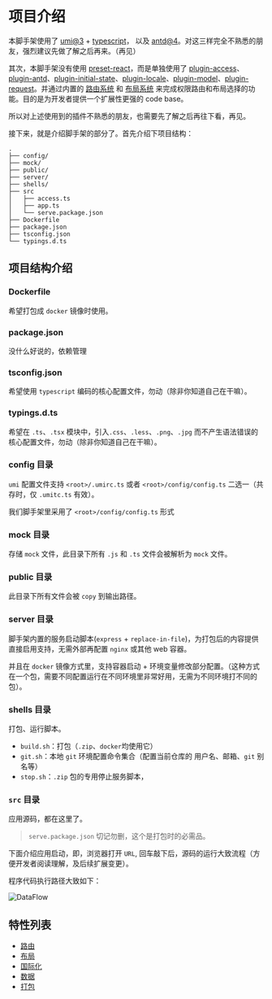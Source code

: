 # 项目介绍

本脚手架使用了 [umi@3](https://umijs.org) + [typescript](http://www.typescriptlang.org)， 以及 [antd@4](https://ant.design)。对这三样完全不熟悉的朋友，强烈建议先做了解之后再来。（再见）

其次，本脚手架没有使用 [preset-react](https://umijs.org/plugins/preset-react)，而是单独使用了 [plugin-access](https://umijs.org/plugins/plugin-access)、[plugin-antd](https://umijs.org/plugins/plugin-antd)、[plugin-initial-state](https://umijs.org/plugins/plugin-initial-state)、[plugin-locale](https://umijs.org/plugins/plugin-locale)、[plugin-model](https://umijs.org/plugins/plugin-model)、[plugin-request](https://umijs.org/plugins/plugin-request)。并通过内置的 [路由系统](/guide/route.md) 和 [布局系统](/guide/layout.md) 来完成权限路由和布局选择的功能。目的是为开发者提供一个扩展性更强的 code base。

所以对上述使用到的插件不熟悉的朋友，也需要先了解之后再往下看，再见。

接下来，就是介绍脚手架的部分了。首先介绍下项目结构：

    .
    ├── config/
    ├── mock/
    ├── public/
    ├── server/
    ├── shells/
    ├── src
    │   ├── access.ts
    │   ├── app.ts
    │   └── serve.package.json
    ├── Dockerfile
    ├── package.json
    ├── tsconfig.json
    └── typings.d.ts

## 项目结构介绍

### Dockerfile

希望打包成 `docker` 镜像时使用。

### package.json

没什么好说的，依赖管理

### tsconfig.json

希望使用 `typescript` 编码的核心配置文件，勿动（除非你知道自己在干嘛）。

### typings.d.ts

希望在 `.ts`、`.tsx` 模块中，引入`.css`、`.less`、`.png`、`.jpg` 而不产生语法错误的核心配置文件，勿动（除非你知道自己在干嘛）。

### config 目录

`umi` 配置文件支持 `<root>/.umirc.ts` 或者 `<root>/config/config.ts` 二选一（共存时，仅 `.umitc.ts` 有效）。

我们脚手架里采用了 `<root>/config/config.ts` 形式

### mock 目录

存储 `mock` 文件，此目录下所有 `.js` 和 `.ts` 文件会被解析为 `mock` 文件。

### public 目录

此目录下所有文件会被 `copy` 到输出路径。

### server 目录

脚手架内置的服务启动脚本(`express` + `replace-in-file`)，为打包后的内容提供直接启用支持，无需外部再配置 `nginx` 或其他 web 容器。

并且在 `docker` 镜像方式里，支持容器启动 + 环境变量修改部分配置。（这种方式在一个包，需要不同配置运行在不同环境里非常好用，无需为不同环境打不同的包）。

### shells 目录

打包、运行脚本。

- `build.sh`：打包（`.zip`、`docker`均使用它）
- `git.sh`：本地 `git` 环境配置命令集合（配置当前仓库的 用户名、邮箱、`git` 别名等）
- `stop.sh`：`.zip` 包的专用停止服务脚本，

### `src` 目录

应用源码，都在这里了。

> `serve.package.json` 切记勿删，这个是打包时的必需品。

下面介绍应用启动，即，浏览器打开 `URL`, 回车敲下后，源码的运行大致流程（方便开发者阅读理解，及后续扩展变更）。

程序代码执行路径大致如下：

<img :src="$withBase('/data-flow.png')" alt="DataFlow">

## 特性列表

- [路由](/guide/route.html)
- [布局](/guide/layout.html)
- [国际化](/guide/locale.html)
- [数据](/guide/data.html)
- [打包](/guide/packaging.html)
